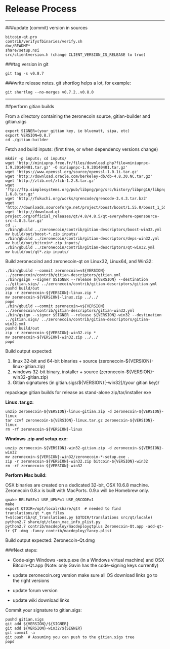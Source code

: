 Release Process
====================

* * *

###update (commit) version in sources


	bitcoin-qt.pro
	contrib/verifysfbinaries/verify.sh
	doc/README*
	share/setup.nsi
	src/clientversion.h (change CLIENT_VERSION_IS_RELEASE to true)

###tag version in git

	git tag -s v0.8.7

###write release notes. git shortlog helps a lot, for example:

	git shortlog --no-merges v0.7.2..v0.8.0

* * *

##perform gitian builds

 From a directory containing the zeronecoin source, gitian-builder and gitian.sigs
  
	export SIGNER=(your gitian key, ie bluematt, sipa, etc)
	export VERSION=0.8.7
	cd ./gitian-builder

 Fetch and build inputs: (first time, or when dependency versions change)

	mkdir -p inputs; cd inputs/
	wget 'http://miniupnp.free.fr/files/download.php?file=miniupnpc-1.9.20140401.tar.gz' -O miniupnpc-1.9.20140401.tar.gz'
	wget 'https://www.openssl.org/source/openssl-1.0.1i.tar.gz'
	wget 'http://download.oracle.com/berkeley-db/db-4.8.30.NC.tar.gz'
	wget 'http://zlib.net/zlib-1.2.8.tar.gz'
	wget 'ftp://ftp.simplesystems.org/pub/libpng/png/src/history/libpng16/libpng-1.6.8.tar.gz'
	wget 'http://fukuchi.org/works/qrencode/qrencode-3.4.3.tar.bz2'
	wget 'http://downloads.sourceforge.net/project/boost/boost/1.55.0/boost_1_55_0.tar.bz2'
	wget 'http://download.qt-project.org/official_releases/qt/4.8/4.8.5/qt-everywhere-opensource-src-4.8.5.tar.gz'
	cd ..
	./bin/gbuild ../zeronecoin/contrib/gitian-descriptors/boost-win32.yml
	mv build/out/boost-*.zip inputs/
	./bin/gbuild ../zeronecoin/contrib/gitian-descriptors/deps-win32.yml
	mv build/out/bitcoin*.zip inputs/
	./bin/gbuild ../zeronecoin/contrib/gitian-descriptors/qt-win32.yml
	mv build/out/qt*.zip inputs/

 Build zeronecoind and zeronecoin-qt on Linux32, Linux64, and Win32:
  
	./bin/gbuild --commit zeronecoin=v${VERSION} ../zeronecoin/contrib/gitian-descriptors/gitian.yml
	./bin/gsign --signer $SIGNER --release ${VERSION} --destination ../gitian.sigs/ ../zeronecoin/contrib/gitian-descriptors/gitian.yml
	pushd build/out
	zip -r zeronecoin-${VERSION}-linux.zip *
	mv zeronecoin-${VERSION}-linux.zip ../../
	popd
	./bin/gbuild --commit zeronecoin=v${VERSION} ../zeronecoin/contrib/gitian-descriptors/gitian-win32.yml
	./bin/gsign --signer $SIGNER --release ${VERSION}-win32 --destination ../gitian.sigs/ ../zeronecoin/contrib/gitian-descriptors/gitian-win32.yml
	pushd build/out
	zip -r zeronecoin-${VERSION}-win32.zip *
	mv zeronecoin-${VERSION}-win32.zip ../../
	popd

  Build output expected:

  1. linux 32-bit and 64-bit binaries + source (zeronecoin-${VERSION}-linux-gitian.zip)
  2. windows 32-bit binary, installer + source (zeronecoin-${VERSION}-win32-gitian.zip)
  3. Gitian signatures (in gitian.sigs/${VERSION}[-win32]/(your gitian key)/

repackage gitian builds for release as stand-alone zip/tar/installer exe

**Linux .tar.gz:**

	unzip zeronecoin-${VERSION}-linux-gitian.zip -d zeronecoin-${VERSION}-linux
	tar czvf zeronecoin-${VERSION}-linux.tar.gz zeronecoin-${VERSION}-linux
	rm -rf zeronecoin-${VERSION}-linux

**Windows .zip and setup.exe:**

	unzip zeronecoin-${VERSION}-win32-gitian.zip -d zeronecoin-${VERSION}-win32
	mv zeronecoin-${VERSION}-win32/zeronecoin-*-setup.exe .
	zip -r zeronecoin-${VERSION}-win32.zip bitcoin-${VERSION}-win32
	rm -rf zeronecoin-${VERSION}-win32

**Perform Mac build:**

  OSX binaries are created on a dedicated 32-bit, OSX 10.6.8 machine.
  Zeronecoin 0.8.x is built with MacPorts.  0.9.x will be Homebrew only.

	qmake RELEASE=1 USE_UPNP=1 USE_QRCODE=1
	make
	export QTDIR=/opt/local/share/qt4  # needed to find translations/qt_*.qm files
	T=$(contrib/qt_translations.py $QTDIR/translations src/qt/locale)
	python2.7 share/qt/clean_mac_info_plist.py
	python2.7 contrib/macdeploy/macdeployqtplus Zeronecoin-Qt.app -add-qt-tr $T -dmg -fancy contrib/macdeploy/fancy.plist

 Build output expected: Zeronecoin-Qt.dmg

###Next steps:

* Code-sign Windows -setup.exe (in a Windows virtual machine) and
  OSX Bitcoin-Qt.app (Note: only Gavin has the code-signing keys currently)

* update zeronecoin.org version
  make sure all OS download links go to the right versions

* update forum version

* update wiki download links

Commit your signature to gitian.sigs:

	pushd gitian.sigs
	git add ${VERSION}/${SIGNER}
	git add ${VERSION}-win32/${SIGNER}
	git commit -a
	git push  # Assuming you can push to the gitian.sigs tree
	popd

